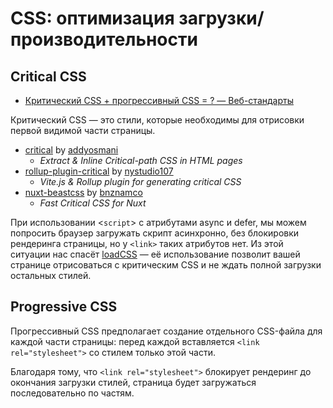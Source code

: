 # CSS: оптимизация загрузки/производительности

## Critical CSS

- [Критический CSS + прогрессивный CSS = ? — Веб-стандарты](https://web-standards.ru/articles/critical-and-progressive-css/)

Критический CSS — это стили, которые необходимы для отрисовки первой видимой части страницы.

- [critical](https://github.com/addyosmani/critical) by [addyosmani](https://github.com/addyosmani)
	- _Extract & Inline Critical-path CSS in HTML pages_
- [rollup-plugin-critical](https://github.com/nystudio107/rollup-plugin-critical) by [nystudio107](https://github.com/nystudio107)
	- _Vite.js & Rollup plugin for generating critical CSS_
- [nuxt-beastcss](https://github.com/bnznamco/nuxt-beastcss) by [bnznamco](https://github.com/bnznamco)
	- _Fast Critical CSS for Nuxt_

При использовании <`script`> с атрибутами async и defer, мы можем попросить браузер загружать скрипт асинхронно, без блокировки рендеринга страницы, но у `<link>` таких атрибутов нет. Из этой ситуации нас спасёт [loadCSS](https://github.com/filamentgroup/loadCSS) — её использование позволит вашей странице отрисоваться с критическим CSS и не ждать полной загрузки остальных стилей.

## Progressive CSS

Прогрессивный CSS предполагает создание отдельного CSS-файла для каждой части страницы: перед каждой вставляется `<link rel="stylesheet">` со стилем только этой части.

Благодаря тому, что `<link rel="stylesheet">` блокирует рендеринг до окончания загрузки стилей, страница будет загружаться последовательно по частям.